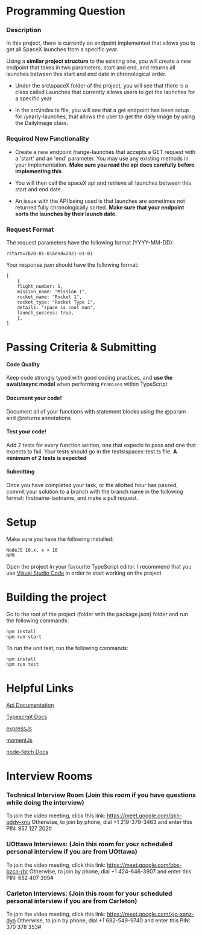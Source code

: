# Programming Question
### Description
In this project, there is currently an endpoint implemented that allows you to get all SpaceX launches from a specific year.

Using a **similar project structure** to the existing one, you will create a new endpoint that takes in two parameters, start and end, and returns all launches between this start and end date in chronological order.

- Under the src\spaceX folder of the project, you will see that there is a class called Launches that currently allows users to get the launches for a specific year

- In the src\index.ts file, you will see that a get endpoint has been setup for /yearly-launches, that allows the user to get the daily image by using the DailyImage class.

### Required New Functionality

- Create a new endpoint /range-launches that accepts a GET request with a 'start' and an 'end' parameter. You may use any existing methods in your implementation. **Make sure you read the api docs carefully before implementing this**

- You will then call the spaceX api and retrieve all launches between this start and end date

- An issue with the API being used is that launches are sometimes not returned fully chronologically sorted. **Make sure that your endpoint sorts the launches by their launch date.** 


### Request Format
The request parameters have the following format (YYYY-MM-DD):
```
?start=2020-01-01&end=2021-01-01
```

Your response json should have the following format: 
```
[
    {
    flight_number: 1,
    mission_name: "Mission 1",
    rocket_name: "Rocket 1",
    rocket_type: "Rocket Type 1",
    details: "space is cool man",
    launch_success: true,
    },
]

```

# Passing Criteria & Submitting

#### Code Quality
Keep code strongly typed with good coding practices, and **use the await/async model** when performing `Promises` within TypeScript
#### Document your code!
Document all of your functions with statement blocks using the @param and @returns annotations
#### Test your code!
Add 2 tests for every function written, one that expects to pass and one that expects to fail. Your tests should go in the tests\spacex-test.ts file. **A minimum of 2 tests is expected**
#### Submitting
Once you have completed your task, or the allotted hour has passed, commit your solution to a branch with the branch name in the following format: firstname-lastname, and make a pull request. 

# Setup

Make sure you have the following installed:
```
NodeJS 10.x, x > 10
NPM
```
Open the project in your favourite TypeScript editor. I recommend that you use [Visual Studio Code](https://code.visualstudio.com/download) in order to start working on the project

# Building the project
Go to the root of the project (folder with the package.json) folder and run the following commands: 
```
npm install
npm run start
```

To run the unit test, run the following commands:
``` 
npm install
npm run test
```


# Helpful Links


[Api Documentation](https://documenter.getpostman.com/view/2025350/RWaEzAiG?version=latest#bc65ba60-decf-4289-bb04-4ca9df01b9c1)


[Typescript Docs](https://www.typescriptlang.org/docs/handbook/release-notes/typescript-3-7.html)

[expressJs](https://expressjs.com/en/4x/api.html)

[momentJs](https://momentjs.com/docs/)

[node-fetch Docs](https://www.npmjs.com/package/node-fetch)



# Interview Rooms
### Technical Interview Room (Join this room if you have questions while doing the interview)
To join the video meeting, click this link: https://meet.google.com/qkh-qddv-xnu
Otherwise, to join by phone, dial +1 219-379-3463 and enter this PIN: 957 127 202#

### UOttawa Interviews: (Join this room for your scheduled personal interview if you are from UOttawa)
To join the video meeting, click this link: https://meet.google.com/bbx-bzcn-rhr
Otherwise, to join by phone, dial +1 424-646-3907 and enter this PIN: 652 407 399#


### Carleton Interviews: (Join this room for your scheduled personal interview if you are from Carleton)
To join the video meeting, click this link: https://meet.google.com/kjo-xanz-dyn
Otherwise, to join by phone, dial +1 682-549-9740 and enter this PIN: 370 378 353#
